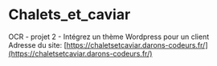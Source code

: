 # Chalets_et_caviar
OCR - projet 2 - Intégrez un thème Wordpress pour un client
<br>
Adresse du site: [https://chaletsetcaviar.darons-codeurs.fr/](https://chaletsetcaviar.darons-codeurs.fr/)
